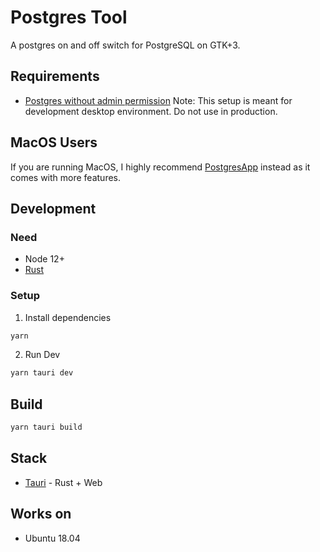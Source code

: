 # Postgres Tool
A postgres on and off switch for PostgreSQL on GTK+3.

## Requirements
- [Postgres without admin permission](https://saveriomiroddi.github.io/Quickly-setting-up-postgresql-for-running-without-admin-permissions/)
    Note: This setup is meant for development desktop environment. Do not use in production.
    
    

## MacOS Users

If you are running MacOS, I highly recommend [PostgresApp](https://github.com/PostgresApp/PostgresApp) instead as it comes with  more features.

## Development

### Need

- Node 12+
- [Rust](https://www.rust-lang.org/tools/install)

### Setup

1. Install dependencies

```bash
yarn
```

2. Run Dev

``` bash
yarn tauri dev
```

## Build 

```bash
yarn tauri build
```

## Stack

- [Tauri](https://tauri.studio/) - Rust + Web

## Works on
- Ubuntu 18.04